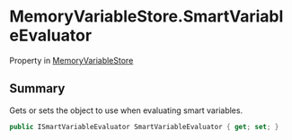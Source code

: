 # MemoryVariableStore.SmartVariableEvaluator

Property in [MemoryVariableStore](/docs/api/csharp/yarn.memoryvariablestore.md)

## Summary


Gets or sets the object to use when evaluating smart variables.


```csharp
public ISmartVariableEvaluator SmartVariableEvaluator { get; set; }
```

